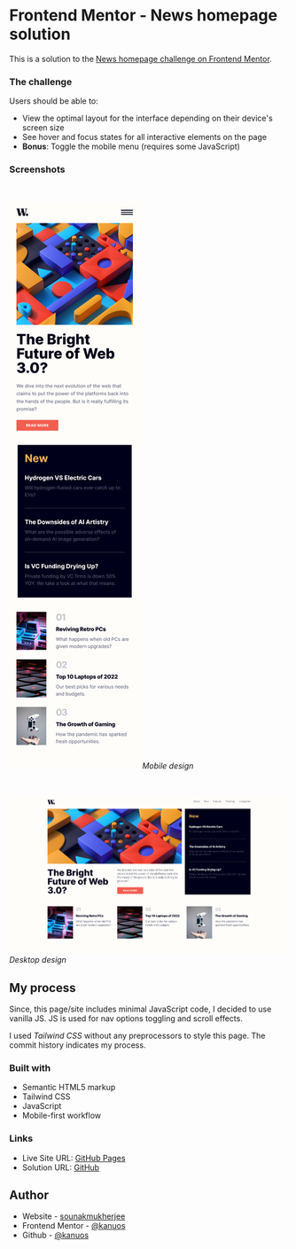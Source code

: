 # Frontend Mentor - News homepage solution

This is a solution to the [News homepage challenge on Frontend Mentor](https://www.frontendmentor.io/challenges/news-homepage-H6SWTa1MFl).

### The challenge

Users should be able to:

- View the optimal layout for the interface depending on their device's screen size
- See hover and focus states for all interactive elements on the page
- **Bonus**: Toggle the mobile menu (requires some JavaScript)


### Screenshots
<br>

![](./screenshots/SC-mob.png)
*Mobile design*

<br>

![](./screenshots/SC-desktop.png)
*Desktop design*


## My process

Since, this page/site includes minimal JavaScript code, I decided to use vanilla JS. JS is used for nav options toggling and scroll effects. 

I used *Tailwind CSS* without any preprocessors to style this page. The commit history indicates my process.

### Built with

- Semantic HTML5 markup
- Tailwind CSS
- JavaScript
- Mobile-first workflow

### Links

- Live Site URL: [GitHub Pages](https://kanuos.github.io/news-homepage/)
- Solution URL: [GitHub](https://github.com/kanuos/news-homepage) 


## Author

- Website - [sounakmukherjee](https://www.sounakmukherjee.com)
- Frontend Mentor - [@kanuos](https://www.frontendmentor.io/profile/kanuos)
- Github - [@kanuos](https://www.github.com/kanuos)

